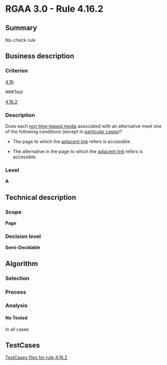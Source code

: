 # RGAA 3.0 -  Rule 4.16.2

## Summary

No-check rule

## Business description

### Criterion

[4.16](http://asqatasun.github.io/RGAA--3.0--EN/RGAA3.0_Criteria_English_version_v1.html#crit-4-16)

###Test

[4.16.2](http://asqatasun.github.io/RGAA--3.0--EN/RGAA3.0_Criteria_English_version_v1.html#test-4-16-2)

### Description
Does each <a href="http://asqatasun.github.io/RGAA--3.0--EN/RGAA3.0_Glossary_English_version_v1.html#mMediaNoTemp">non
  time-based media</a> associated with an alternative
    meet one of the following conditions (except
    in <a title="Particular cases for criterion 4.16" href="http://asqatasun.github.io/RGAA--3.0--EN/RGAA3.0_Particular_cases_English_version_v1.html#cpCrit4-16">particular cases</a>)?
    <ul><li> The page to which the <a href="http://asqatasun.github.io/RGAA--3.0--EN/RGAA3.0_Glossary_English_version_v1.html#mLienAdj">adjacent
    link</a> refers is accessible</li>
  <li> The alternative in the page to which the <a href="http://asqatasun.github.io/RGAA--3.0--EN/RGAA3.0_Glossary_English_version_v1.html#mLienAdj">adjacent
    link</a> refers is accessible.</li>
    </ul> 


### Level

**A**

## Technical description

### Scope

**Page**

### Decision level

**Semi-Decidable**

## Algorithm

### Selection

### Process

### Analysis

#### No Tested 

In all cases



##  TestCases 

[TestCases files for rule 4.16.2](https://gitlab.com/asqatasun/Asqatasun/-/tree/master/rules/rules-rgaa3.0/src/test/resources/testcases/rgaa30/Rgaa30Rule041602/) 



